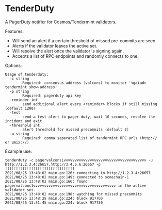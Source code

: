 # TenderDuty

A PagerDuty notifier for Cosmos/Tendermint validators.

Features:

* Will send an alert if a certain threshold of missed pre-commits are seen.
* Alerts if the validator leaves the active set.
* Will resolve the alert once the validator is signing again.
* Accepts a list of RPC endpoints and randomly connects to one.

Options:

```
Usage of tenderduty:
  -c string
        Required: consensus address (valcons) to monitor '<gaiad> tendermint show-address'
  -p string
        Required: pagerduty api key
  -reminder int
        send additional alert every <reminder> blocks if still missing (default 1200)
  -test
        send a test alert to pager duty, wait 10 seconds, resolve the incident and exit
  -threshold int
        alert threshold for missed precommits (default 3)
  -u string
        Required: comma seperated list of tendermint RPC urls (http:// or unix://)
```

Example use:

```shell
tenderduty -c pagervalcons1vvvvvvvvvvvvvvvvvvvvvvvvvvvvvvvvvvvvvv -u http://1.2.3.4:26657,http://3.4.5.6:26657 -p ffffffffffffffffffffffffffffffff
2021/08/25 13:48:02 main.go:126: connecting to http://1.2.3.4:26657
2021/08/25 13:48:02 main.go:149: connected to somechain-1
2021/08/25 13:48:02 main.go:166: found pagervalcons1vvvvvvvvvvvvvvvvvvvvvvvvvvvvvvvvvvvvvv in the active validator set.
2021/08/25 13:48:02 main.go:198: watching for missed precommits
2021/08/25 13:48:29 main.go:224: block 917700
2021/08/25 13:51:45 main.go:224: block 917730
```